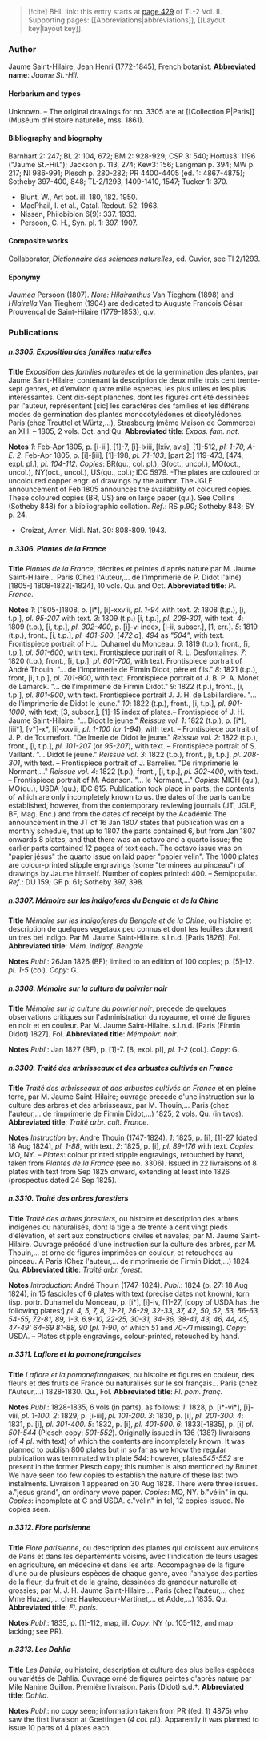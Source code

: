 > [!cite] BHL link: this entry starts at [page 429](https://www.biodiversitylibrary.org/page/33068671) of TL-2 Vol. II.
> Supporting pages: [[Abbreviations|abbreviations]], [[Layout key|layout key]].

### Author

Jaume Saint-Hilaire, Jean Henri (1772-1845), French botanist. 
**Abbreviated name**: *Jaume St.-Hil.*

#### Herbarium and types

Unknown. – The original drawings for no. 3305 are at [[Collection P|Paris]] (Muséum d'Histoire naturelle, mss. 1861).

#### Bibliography and biography

Barnhart 2: 247; BL 2: 104, 672; BM 2: 928-929; CSP 3: 540; Hortus3: 1196 ("Jaume St.-Hil."); Jackson p. 113, 274; Kew3: 156; Langman p. 394; MW p. 217; NI 986-991; Plesch p. 280-282; PR 4400-4405 (ed. 1: 4867-4875); Sotheby 397-400, 848; TL-2/1293, 1409-1410, 1547; Tucker 1: 370.
- Blunt, W., Art bot. ill. 180, 182. 1950.
- MacPhail, I. et al., Catal. Redout. 52. 1963.
- Nissen, Philobiblon 6(9): 337. 1933.
- Persoon, C. H., Syn. pl. 1: 397. 1907.

#### Composite works

Collaborator, *Dictionnaire des sciences naturelles*, ed. Cuvier, see Tl 2/1293.

#### Eponymy

*Jaumea* Persoon (1807). *Note: Hilairanthus* Van Tieghem (1898) and *Hilairella* Van Tieghem (1904) are dedicated to Auguste Francois César Prouvençal de Saint-Hilaire (1779-1853), q.v.

### Publications

##### n.3305. Exposition des families naturelles

**Title**
*Exposition des families naturelles* et de la germination des plantes, par Jaume Saint-Hilaire; contenant la description de deux mille trois cent trente-sept genres, et d'environ quatre mille especes, les plus utiles et les plus intéressantes. Cent dix-sept planches, dont les figures ont été dessinées par l'auteur, représentent \[sic\] les caractéres des families et les différens modes de germination des plantes monocotylédones et dicotylédones. Paris (chez Treuttel et Würtz,...), Strasbourg (même Maison de Commerce) an XIII. – 1805, 2 vols. Oct. and Qu.
**Abbreviated title**: *Expos. fam. nat*.

**Notes**
*1*: Feb-Apr 1805, p. \[i-iii\], \[1\]-7, \[i\]-lxiii, \[lxiv, avis\], \[1\]-512, *pl. 1-70, A-E.*
*2*: Feb-Apr 1805, p. \[i\]-\[iii\], \[1\]-198, *pl. 71-103*, \[part 2:\] 119-473, \[474, expl. pl.\], *pl. 104-112.*
*Copies*: BR(qu., col. pl.), G(oct., uncol.), MO(oct., uncol.), NY(oct., uncol.), US(qu., col.); IDC 5979.
-The plates are coloured or uncoloured copper engr. of drawings by the author. The JGLE announcement of Feb 1805 announces the availability of coloured copies. These coloured copies (BR, US) are on large paper (qu.).
See Collins (Sotheby 848) for a bibliographic collation.
*Ref*.: RS p.90; Sotheby 848; SY p. 24.
- Croizat, Amer. Midl. Nat. 30: 808-809. 1943.

##### n.3306. Plantes de la France

**Title**
*Plantes de la France*, décrites et peintes d'aprés nature par M. Jaume Saint-Hilaire... Paris (Chez l'Auteur,... de l'imprimerie de P. Didot l'aîné) \[1805-\] 1808-1822\[-1824\], 10 vols. Qu. and Oct.
**Abbreviated title**: *Pl. France*.

**Notes**
*1*: \[1805-\]1808, p. \[i\*\], \[i\]-xxviii, *pl. 1-94* with text.
*2*: 1808 (t.p.), \[i, t.p.\], *pl. 95-207* with text.
*3*: 1809 (t.p.) \[i, t.p.\], *pl. 208-301*, with text.
*4*: 1809 (t.p.), \[i, t.p.\], *pl. 302-400*, p. \[i\]-vi index, \[i-ii, subscr.\], \[1, err.\].
*5*: 1819 (t.p.), front., \[i, t.p.\], *pl. 401-500*, \[*472 a*\], *494* as *"504"*, with text. Frontispiece portrait of H.L. Duhamel du Monceau.
*6*: 1819 (t.p.), front., \[i, t.p.\], *pl. 501-600*, with text. Frontispiece portrait of R. L. Desfontaines.
*7*: 1820 (t.p.), front., \[i, t.p.\], *pl. 601-700*, with text. Frontispiece portrait of André Thouin. "... de l'imprimerie de Firmin Didot, pére et fils."
*8*: 1821 (t.p.), front, \[i, t.p.\], *pl. 701-800*, with text. Frontispiece portrait of J. B. P. A. Monet de Lamarck. "... de l'imprimerie de Firmin Didot."
*9*: 1822 (t.p.), front., \[i, t.p.\], *pl. 801-900*, with text. Frontispiece portrait J. J. H. de Labillardiere. "... de l'imprimerie de Didot le jeune."
*10*: 1822 (t.p.), front., \[i, t.p.\], *pl. 901-1000*, with text; \[3, subscr.\], \[1\]-15 index of plates.– Frontispiece of J. H. Jaume Saint-Hilaire. "... Didot le jeune."
*Reissue vol. 1*: 1822 (t.p.), p. \[i\*\], \[iii\*\], \[v\*\]-x\*, \[i\]-xxviii, *pl. 1-100 (or 1-94*), with text. – Frontispiece portrait of J. P. de Tournefort. "De lmerie de Didot le jeune."
*Reissue vol. 2*: 1822 (t.p.), front., \[i, t.p.\], *pl. 101-207* (or *95-207*), with text. – Frontispiece portrait of S. Vaillant. "... Didot le jeune."
*Reissue vol. 3*: 1822 (t.p.), front., \[i, t.p.\], *pl. 208-301*, with text. – Frontispiece portrait of J. Barrelier. "De rimprimerie le Normant,..."
*Reissue vol. 4*: 1822 (t.p.), front., \[i, t.p.\], *pl. 302-400*, with text. – Frontispiece portrait of M. Adanson. "... le Normant,..."
*Copies*: MICH (qu.), MO(qu.), USDA (qu.); IDC 815.
Publication took place in parts, the contents of which are only incompletely known to us. the dates of the parts can be established, however, from the contemporary reviewing journals (JT, JGLF, BF, Mag. Enc.) and from the dates of receipt by the Académic The announcement in the JT of 16 Jan 1807 states that publication was on a monthly schedule, that up to 1807 the parts contained 6, but from Jan 1807 onwards 8 plates, and that there was an octavo and a quarto issue; the earlier parts contained 12 pages of text each. The octavo issue was on "papier jésus" the quarto issue on laid paper "papier vélin". The 1000 plates are colour-printed stipple engravings (some "terminees au pinceau") of drawings by Jaume himself.
Number of copies printed: 400. – Semipopular.
*Ref*.: DU 159; GF p. 61; Sotheby 397, 398.

##### n.3307. Mémoire sur les indigoferes du Bengale et de la Chine

**Title**
*Mémoire sur les indigoferes du Bengale et de la Chine*, ou histoire et description de quelques vegetaux peu connus et dont les feuilles donnent un tres bel indigo. Par M. Jaume Saint-Hilaire. s.l.n.d. \[Paris 1826\]. Fol.
**Abbreviated title**: *Mém. indigof. Bengale*

**Notes**
*Publ*.: 26Jan 1826 (BF); limited to an edition of 100 copies; p. \[5\]-12. *pl. 1-5* (col). *Copy*: G.

##### n.3308. Mémoire sur la culture du poivrier noir

**Title**
*Mémoire sur la culture du poivrier noir*, precede de quelques observations critiques sur l'administration du royaume, et orné de figures en noir et en couleur. Par M. Jaume Saint-Hilaire. s.l.n.d. \[Paris (Firmin Didot) 1827\]. Fol.
**Abbreviated title**: *Mémpoivr. noir*.

**Notes**
*Publ*.: Jan 1827 (BF), p. \[1\]-7. \[8, expl. pl\], *pl. 1-2* (col.). *Copy*: G.

##### n.3309. Traité des arbrisseaux et des arbustes cultivés en France

**Title**
*Traité des arbrisseaux et des arbustes cultivés en France* et en pleine terre, par M. Jaume Saint-Hilaire; ouvrage precede d'une instruction sur la culture des arbres et des arbrisseaux, par M. Thouin,... Paris (chez l'auteur,... de rimprimerie de Firmin Didot,...) 1825, 2 vols. Qu. (in twos).
**Abbreviated title**: *Traité arbr. cult. France*.

**Notes**
*Instruction* by: Andre Thouin (1747-1824).
*1*: 1825, p. \[i\], \[1\]-27 \[dated 18 Aug 1824\], *pl. 1-88*, with text.
*2*: 1825, p. \[i\], *pl. 89-176* with text.
*Copies*: MO, NY. – *Plates*: colour printed stipple engravings, retouched by hand, taken from *Plantes de la France* (see no. 3306). Issued in 22 livraisons of 8 plates with text from Sep 1825 onward, extending at least into 1826 (prospectus dated 24 Sep 1825).

##### n.3310. Traité des arbres forestiers

**Title**
*Traité des arbres forestiers*, ou histoire et description des arbres indigènes ou naturalisés, dont la tige a de trente a cent vingt pieds d'élévation, et sert aux constructions civiles et navales; par M. Jaume Saint-Hilaire. Ouvrage précédé d'une instruction sur la culture des arbres, par M. Thouin,... et orne de figures imprimées en couleur, et retouchees au pinceau. A Paris (Chez l'auteur,... de rimprimerie de Firmin Didot,...) 1824. Qu.
**Abbreviated title**: *Traité arbr. forest.*

**Notes**
*Introduction*: André Thouin (1747-1824).
*Publ*.: 1824 (p. 27: 18 Aug 1824), in 15 fascicles of 6 plates with text (precise dates not known), torn tisp. portr. Duhamel du Monceau, p. \[i\*\], \[i\]-iv, \[1\]-27, \[copy of USDA has the following plates:\] *pl. 4, 5, 7, 8, 11-21, 26-29, 32-33, 37, 42, 50, 52, 53, 56-63, 54-55, 72-81, 89, 1-3, 6,9-10, 22-25, 30-31, 34-36, 38-41, 43, 46, 44, 45, 47-49' 64-69 81-88, 90* (*pl. 1-90*, of which *51* and *70-71* missing). *Copy*: USDA. – Plates stipple engravings, colour-printed, retouched by hand.

##### n.3311. Laflore et la pomonefrangaises

**Title**
*Laflore et la pomonefrangaises*, ou histoire et figures en couleur, des fleurs et des fruits de France ou naturalisés sur le sol français... Paris (chez l'Auteur,...) 1828-1830. Qu., Fol.
**Abbreviated title**: *Fl. pom. franç.*

**Notes**
*Publ*.: 1828-1835, 6 vols (in parts), as follows:
*1*: 1828, p. \[i\*-vi\*\], \[i\]-viii, *pl. 1-100.*
*2*: 1829, p. \[i-iii\], *pl. 101-200.*
*3*: 1830, p. \[i\], *pl. 201-300.*
*4*: 1831, p. \[i\], *pl. 301-400.*
*5*: 1832, p. \[i\], *pl. 401-500.*
*6*: 1833\[-1835\], p. \[i\] *pl. 501-544* (Plesch copy: *501-552*).
Originally issued in 136 (138?) livraisons (of *4 pl*. with text) of which the contents are incompletely known. It was planned to publish 800 plates but in so far as we know the regular publication was terminated with plate *544*: however, plates*545-552* are present in the former Plesch copy; this number is also mentioned by Brunet. We have seen too few copies to establish the nature of these last two instalments. Livraison 1 appeared on 30 Aug 1828.
There were three issues.
a."jesus grand", on ordinary wove paper. *Copies*: MO, NY.
b."vélin" in qu. *Copies*: incomplete at G and USDA.
c."vélin" in fol, 12 copies issued. No copies seen.

##### n.3312. Flore parisienne

**Title**
*Flore parisienne*, ou description des plantes qui croissent aux environs de Paris et dans les départements voisins, avec l'indication de leurs usages en agriculture, en médecine et dans les arts. Accompagnee de la figure d'une ou de plusieurs espèces de chaque genre, avec l'analyse des parties de la fleur, du fruit et de la graine, dessinées de grandeur naturelle et grossies; par M. J. H. Jaume Saint-Hilaire,... Paris (chez l'auteur,... chez Mme Huzard,... chez Hautecoeur-Martinet,... et Adde,...) 1835. Qu.
**Abbreviated title**: *Fl. paris.*

**Notes**
*Publ*.: 1835, p. \[1\]-112, map, ill. *Copy*: NY (p. 105-112, and map lacking; see PR).

##### n.3313. Les Dahlia

**Title**
*Les Dahlia*, ou histoire, description et culture des plus belles espèces ou variétés de Dahlia. Ouvrage orné de figures peintes d'après nature par Mile Nanine Guillon. Première livraison. Paris (Didot) s.d.†.
**Abbreviated title**: *Dahlia*.

**Notes**
*Publ*.: no copy seen; information taken from PR ((ed. 1) 4875) who saw the first livraison at Goettingen (*4 col. pl.*). Apparently it was planned to issue 10 parts of 4 plates each.

